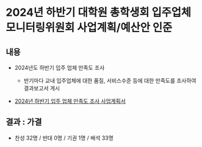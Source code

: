 2024년 하반기 대학원 총학생회 입주업체모니터링위원회 사업계획/예산안 인준
===

## 내용
- 2024년도 하반기 입주 업체 만족도 조사
   - 반기마다 교내 입주업체에 대한 품질, 서비스수준 등에 대한 만족도를 조사하여 결과보고서 게시

- [2024년 하반기 입주 업체 만족도 조사 사업계획서](입모위_만족도조사_사업계획서.md)

## 결과 : 가결
- 찬성 32명 / 반대 0명 / 기권 1명 / 배석 33명
